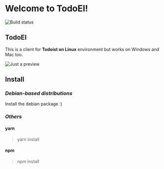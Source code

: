# Welcome to TodoEl!

![Build status](https://img.shields.io/badge/build-passing-brightgreen.svg?maxAge=2592000)

## TodoEl

This is a client for **Todoist on Linux** environment but works on Windows and Mac too.

![Just a preview](https://i.imgur.com/allCu0P.png)

## Install

### _Debian-based distributions_

Install the debian package :)

### _Others_

#### yarn

> yarn install

#### npm

> npm install
